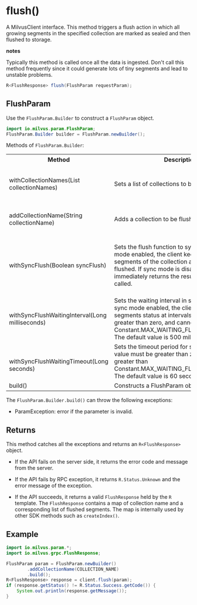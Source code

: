 # flush()

A MilvusClient interface. This method triggers a flush action in which all growing segments in the specified collection are marked as sealed and then flushed to storage. 

<div class="admonition note">

<p><b>notes</b></p>

<p>Typically this method is called once all the data is ingested. Don't call this method frequently since it could generate lots of tiny segments and lead to unstable problems.</p>

</div>

```java
R<FlushResponse> flush(FlushParam requestParam);
```

## FlushParam

Use the `FlushParam.Builder` to construct a `FlushParam` object.

```java
import io.milvus.param.FlushParam;
FlushParam.Builder builder = FlushParam.newBuilder();
```

Methods of `FlushParam.Builder`:

<table>
    <tr>
        <th>Method</th>
        <th>Description</th>
        <th>Parameters</th>
    </tr>
    <tr>
        <td>withCollectionNames(List<String> collectionNames)</td>
        <td>Sets a list of collections to be flushed.</td>
        <td>collectionNames: a list of the names of the collections to be flushed.</td>
    </tr>
    <tr>
        <td>addCollectionName(String collectionName)</td>
        <td>Adds a collection to be flushed.</td>
        <td>collectionName: The name of the collection to be flushed.</td>
    </tr>
    <tr>
        <td>withSyncFlush(Boolean syncFlush)</td>
        <td>Sets the flush function to sync mode. With sync mode enabled, the client keeps waiting until all segments of the collection are successfully flushed. If sync mode is disabled, the client immediately returns the result after flush() is called.</td>
        <td>syncFlush: A Boolean value to indicate if sync mode is enabled. Sync mode is enabled if the value is set to True.</td>
    </tr>
    <tr>
        <td>withSyncFlushWaitingInterval(Long milliseconds)</td>
        <td>Sets the waiting interval in sync mode. With sync mode enabled, the client will check segments status at intervals. The value must be greater than zero, and cannot be greater than Constant.MAX_WAITING_FLUSHING_INTERVAL. The default value is 500 miliseconds.</td>
        <td>milliseconds: The time interval in milliseconds for checking the flush status. </td>
    </tr>
    <tr>
        <td><br/>withSyncFlushWaitingTimeout(Long seconds)</td>
        <td>Sets the timeout period for sync mode. The value must be greater than zero, and cannot be greater than Constant.MAX_WAITING_FLUSHING_TIMEOUT. The default value is 60 seconds.</td>
        <td>seconds: A during of time in seconds to wait till timeout.</td>
    </tr>
    <tr>
        <td>build()</td>
        <td>Constructs a FlushParam object.</td>
        <td>N/A</td>
    </tr>
</table>

The `FlushParam.Builder.build()` can throw the following exceptions:

- ParamException: error if the parameter is invalid.

## Returns

This method catches all the exceptions and returns an `R<FlushResponse>` object.

- If the API fails on the server side, it returns the error code and message from the server.

- If the API fails by RPC exception, it returns `R.Status.Unknown` and the error message of the exception.

- If the API succeeds, it returns a valid `FlushResponse` held by the `R` template. The `FlushResponse` contains a map of collection name and a corresponding list of flushed segments. The map is internally used by other SDK methods such as `createIndex()`.

## Example

```java
import io.milvus.param.*;
import io.milvus.grpc.FlushResponse;

FlushParam param = FlushParam.newBuilder()
        .addCollectionName(COLLECTION_NAME)
        .build();
R<FlushResponse> response = client.flush(param);
if (response.getStatus() != R.Status.Success.getCode()) {
    System.out.println(response.getMessage());
}
```
